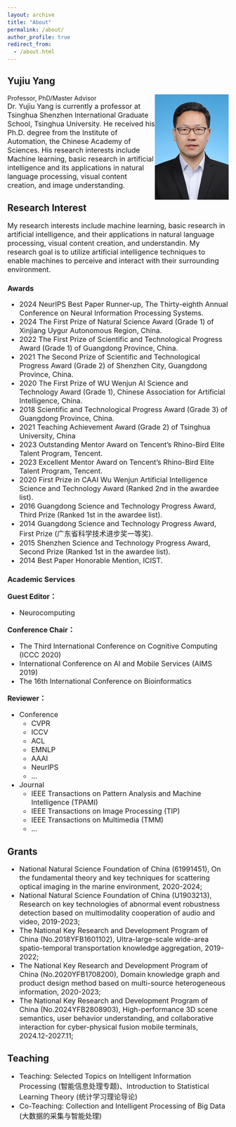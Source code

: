 ```yaml
---
layout: archive
title: "About"
permalink: /about/
author_profile: true
redirect_from:
  - /about.html
---
```


Yujiu Yang
------

<img src="../images/Team Leader.png" width="168" height="240" div align=right>
Professor, PhD/Master Advisor
<div style="font-size:16px;">
Dr. Yujiu Yang is currently a professor at Tsinghua Shenzhen International Graduate School, Tsinghua University. He received his Ph.D. degree from the Institute of Automation, the Chinese Academy of Sciences. His research interests include Machine learning, basic research in artificial intelligence and its applications in natural language processing, visual content creation, and image understanding.
</div>

Research Interest
------
<div style="font-size:16px;">
My research interests include machine learning, basic research in artificial intelligence, and their applications in natural language processing, visual content creation, and understandin. My research goal is to utilize artificial intelligence techniques to enable machines to perceive and interact with their surrounding environment.
</div>

<h3>Awards</h3>
<div style="font-size:16px;">
  <ul>
    <li>2024 NeurIPS Best Paper Runner-up, The Thirty-eighth Annual Conference on Neural Information Processing Systems.</li>
    <li>2024 The First Prize of Natural Science Award (Grade 1) of Xinjiang Uygur Autonomous Region, China.</li>
    <li>2022 The First Prize of Scientific and Technological Progress Award (Grade 1) of Guangdong Province, China.</li>
    <li>2021 The Second Prize of Scientific and Technological Progress Award (Grade 2) of Shenzhen City, Guangdong Province, China.</li>
    <li>2020 The First Prize of WU Wenjun AI Science and Technology Award (Grade 1), Chinese Association for Artificial Intelligence, China.</li>
    <li>2018 Scientific and Technological Progress Award (Grade 3) of Guangdong Province, China.</li>
    <li>2021 Teaching Achievement Award (Grade 2) of Tsinghua University, China</li>
    <li>2023 Outstanding Mentor Award on Tencent’s Rhino-Bird Elite Talent Program, Tencent.</li>
    <li>2023 Excellent Mentor Award on Tencent’s Rhino-Bird Elite Talent Program, Tencent.</li>
    <li>2020 First Prize in CAAI Wu Wenjun Artificial Intelligence Science and Technology Award (Ranked 2nd in the awardee list).</li>
    <li>2016 Guangdong Science and Technology Progress Award, Third Prize (Ranked 1st in the awardee list).</li>
    <li>2014 Guangdong Science and Technology Progress Award, First Prize (广东省科学技术进步奖一等奖).</li>
    <li>2015 Shenzhen Science and Technology Progress Award, Second Prize (Ranked 1st in the awardee list).</li>
    <li>2014 Best Paper Honorable Mention, ICIST.
  </ul>
</div>

<h3>Academic Services</h3>
<div style="font-size:16px;">
  <p><b>Guest Editor：</b></p>
  <ul>
    <li>Neurocomputing</li>
  </ul>

  <p><b>Conference Chair：</b></p>
  <ul>
    <li>The Third International Conference on Cognitive Computing (ICCC 2020)</li>
    <li>International Conference on AI and Mobile Services (AIMS 2019)</li>
    <li>The 16th International Conference on Bioinformatics</li>
  </ul>

  <p><b>Reviewer：</b></p>
  <ul>
    <li>Conference
      <ul>
        <li>CVPR</li>
        <li>ICCV</li>
        <li>ACL</li>
        <li>EMNLP</li>
        <li>AAAI</li>
        <li>NeurIPS</li>
        <li>...</li>
      </ul>
    </li>
    <li>Journal
      <ul>
        <li>IEEE Transactions on Pattern Analysis and Machine Intelligence (TPAMI)</li>
        <li>IEEE Transactions on Image Processing (TIP)</li>
        <li>IEEE Transactions on Multimedia (TMM)</li>
        <li>...</li>
      </ul>
    </li>
  </ul>
</div>


Grants
------
<div style="font-size:16px;">
  <ul>
    <li>National Natural Science Foundation of China (61991451), On the fundamental theory and key techniques for scattering optical imaging in the marine environment, 2020-2024;</li>
    <li>National Natural Science Foundation of China (U1903213), Research on key technologies of abnormal event robustness detection based on multimodality cooperation of audio and video, 2019-2023;</li>
    <li>The National Key Research and Development Program of China (No.2018YFB1601102), Ultra-large-scale wide-area spatio-temporal transportation knowledge aggregation, 2019-2022;</li>
    <li>The National Key Research and Development Program of China (No.2020YFB1708200), Domain knowledge graph and product design method based on multi-source heterogeneous information, 2020-2023;</li>
    <li>The National Key Research and Development Program of China (No.2024YFB2808903), High-performance 3D scene semantics, user behavior understanding, and collaborative interaction for cyber-physical fusion mobile terminals, 2024.12-2027.11;</li>
  </ul>
</div>


Teaching
------
<div style="font-size:16px;">
  <ul>
      <li>Teaching: Selected Topics on Intelligent Information Processing (智能信息处理专题)、Introduction to Statistical Learning Theory (统计学习理论导论)</li>
      <li>Co-Teaching: Collection and Intelligent Processing of Big Data (大数据的采集与智能处理)</li>
  </ul>
</div>